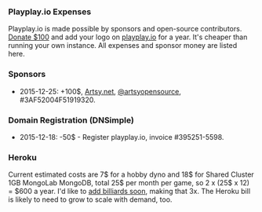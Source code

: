 ### Playplay.io Expenses

Playplay.io is made possible by sponsors and open-source contributors. [Donate $100](https://www.paypal.com/cgi-bin/webscr?cmd=_s-xclick&hosted_button_id=GEXDDK46JKGWN) and add your logo on [playplay.io](http://playplay.io) for a year. It's cheaper than running your own instance. All expenses and sponsor money are listed here.

### Sponsors

* 2015-12-25: +100$, [Artsy.net](http://www.artsy.net), [@artsyopensource](https://twitter.com/artsyopensource), #3AF52004F51919320.

### Domain Registration (DNSimple)

* 2015-12-18: -50$ - Register playplay.io, invoice #395251-5598.

### Heroku

Current estimated costs are 7$ for a hobby dyno and 18$ for Shared Cluster 1GB MongoLab MongoDB, total 25$ per month per game, so 2 x (25$ x 12) = $600 a year. I'd like to [add billiards soon](https://github.com/playplayio/playplay.io/issues/1), making that 3x. The Heroku bill is likely to need to grow to scale with demand, too.
